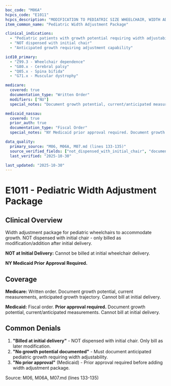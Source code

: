 ```yaml
---
boc_code: "M06A"
hcpcs_code: "E1011"
hcpcs_description: "MODIFICATION TO PEDIATRIC SIZE WHEELCHAIR, WIDTH ADJUSTMENT PACKAGE (NOT TO BE DISPENSED WITH INITIAL CHAIR)"
item_common_name: "Pediatric Width Adjustment Package"

clinical_indications:
  - "Pediatric patients with growth potential requiring width adjustability"
  - "NOT dispensed with initial chair"
  - "Anticipated growth requiring adjustment capability"

icd10_primary:
  - "Z99.3 - Wheelchair dependence"
  - "G80.x - Cerebral palsy"
  - "Q05.x - Spina bifida"
  - "G71.x - Muscular dystrophy"

medicare:
  covered: true
  documentation_type: "Written Order"
  modifiers: ["NU"]
  special_notes: "Document growth potential, current/anticipated measurements. CANNOT be billed at initial delivery."

medicaid_nassau:
  covered: true
  prior_auth: true
  documentation_type: "Fiscal Order"
  special_notes: "NY Medicaid prior approval required. Document growth potential and measurements. Cannot be billed at initial delivery."

data_quality:
  primary_source: "M06, M06A, M07.md (lines 133-135)"
  source_verified_fields: ["not_dispensed_with_initial_chair", "document_growth_potential", "current_anticipated_measurements", "ny_medicaid_prior_approval"]
  last_verified: "2025-10-30"

last_updated: "2025-10-30"
---
```


# E1011 - Pediatric Width Adjustment Package

## Clinical Overview

Width adjustment package for pediatric wheelchairs to accommodate growth. NOT dispensed with initial chair - only billed as modification/addition after initial delivery.

**NOT at Initial Delivery:** Cannot be billed at initial wheelchair delivery.

**NY Medicaid Prior Approval Required.**

## Coverage

**Medicare:** Written order. Document growth potential, current measurements, anticipated growth trajectory. Cannot bill at initial delivery.

**Medicaid:** Fiscal order. **Prior approval required.** Document growth potential, current/anticipated measurements. Cannot bill at initial delivery.

## Common Denials

1. **"Billed at initial delivery"** - NOT dispensed with initial chair. Only bill as later modification.
2. **"No growth potential documented"** - Must document anticipated pediatric growth requiring width adjustability.
3. **"No prior approval"** (Medicaid) - Prior approval required before adding width adjustment package.

Source: M06, M06A, M07.md (lines 133-135)
